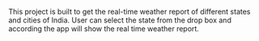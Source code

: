 This project is built to get the real-time weather report of different states and cities of India.
User can select the state from the drop box and according the app will show the real time weather report.

